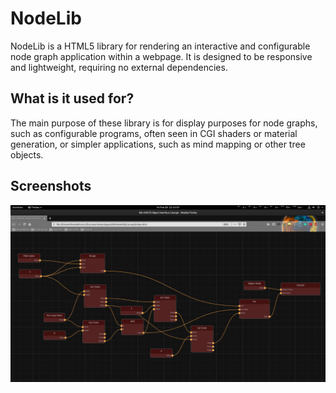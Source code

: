 # NodeLib

NodeLib is a HTML5 library for rendering an interactive and configurable node graph application within a webpage. It is designed to be responsive and lightweight, requiring no external dependencies.

## What is it used for?

The main purpose of these library is for display purposes for node graphs, such as configurable programs, often seen in CGI shaders or material generation, or simpler applications, such as mind mapping or other tree objects.

## Screenshots

![Example1](images/Example1.jpg)
